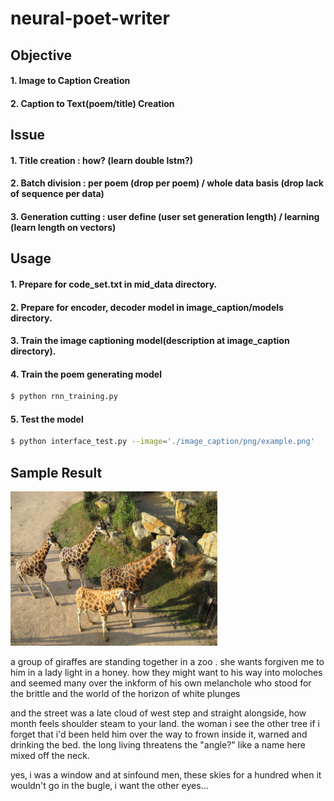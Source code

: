 # neural-poet-writer

## Objective

#### 1. Image to Caption Creation
#### 2. Caption to Text(poem/title) Creation

## Issue

#### 1. Title creation : how? (learn double lstm?)
#### 2. Batch division : per poem (drop per poem) / whole data basis (drop lack of sequence per data)
#### 3. Generation cutting : user define (user set generation length) / learning (learn length on vectors)

## Usage


#### 1. Prepare for code_set.txt in mid_data directory.
#### 2. Prepare for encoder, decoder model in image_caption/models directory.
#### 3. Train the image captioning model(description at image_caption directory).
#### 4. Train the poem generating model
```bash
$ python rnn_training.py
```
#### 5. Test the model
```bash
$ python interface_test.py --image='./image_caption/png/example.png'
```

## Sample Result

<p><img src="./image_caption/png/example.png"></p>
<p> a group of giraffes are standing together in a zoo . she wants
forgiven me to him in a lady light in a honey.
how they might want to his way into moloches and seemed many
over the inkform of his own melanchole who stood
for the brittle and the world of the horizon of white plunges

and the street was a late cloud of west step and straight alongside‚ how month
feels shoulder steam to your land. the woman i see
the other tree if i forget that i'd been held him
over the way to frown inside it‚ warned and drinking the bed.
the long living threatens the "angle?" like a name here mixed off the neck.

yes‚ i was a window and at sinfound men‚ these skies for a hundred
when it wouldn't go in the bugle‚ i want the other eyes...</p>

